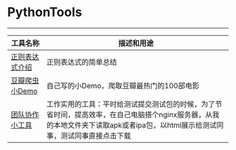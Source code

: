 # PythonTools
---

| 工具名称 |  描述和用途 |
| ---- | ---- |
| [正则表达式介绍](https://github.com/Hunter-HYB/PythonDemo/blob/master/%E6%AD%A3%E5%88%99%E8%A1%A8%E8%BE%BE%E5%BC%8F.md)|正则表达式的简单总结 |
|[豆瓣爬虫小Demo](https://github.com/Hunter-HYB/PythonDemo/tree/master/doubanCrawler)|自己写的小Demo，爬取豆瓣最热门的100部电影|
|[团队协作小工具](https://github.com/Hunter-HYB/PythonTools/tree/master/python%E5%86%99%E5%85%A5html%E6%96%87%E4%BB%B6)|工作实用的工具：平时给测试提交测试包的时候，为了节省时间，提高效率，在自己电脑搭个nginx服务器，从我的本地文件夹下读取apk或者ipa包，以html展示给测试同事，测试同事直接点击下载|
